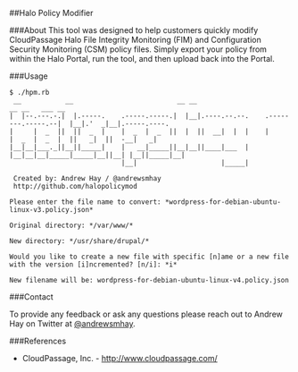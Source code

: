 ##Halo Policy Modifier

###About
This tool was designed to help customers quickly modify CloudPassage Halo File Integrity Monitoring (FIM) and Configuration Security Monitoring (CSM) policy files. Simply export your policy from within the Halo Portal, run the tool, and then upload back into the Portal.

###Usage

<pre><code>$ ./hpm.rb 
 __           __                          __ __                                    __ __   ___ __             
|  |--.---.-.|  |.-----.    .-----.-----.|  |__|.----.--.--.    .--------.-----.--|  |__|.'  _|__|.-----.----.
|     |  _  ||  ||  _  |    |  _  |  _  ||  |  ||  __|  |  |    |        |  _  |  _  |  ||   _|  ||  -__|   _|
|__|__|___._||__||_____|    |   __|_____||__|__||____|___  |    |__|__|__|_____|_____|__||__| |__||_____|__|  
                            |__|                     |_____|                                                  

 Created by: Andrew Hay / @andrewsmhay 
 http://github.com/halopolicymod

Please enter the file name to convert: *wordpress-for-debian-ubuntu-linux-v3.policy.json*

Original directory: */var/www/*

New directory: */usr/share/drupal/*

Would you like to create a new file with specific [n]ame or a new file with the version [i]ncremented? [n/i]: *i*

New filename will be: wordpress-for-debian-ubuntu-linux-v4.policy.json
</code></pre>

###Contact

To provide any feedback or ask any questions please reach out to Andrew Hay on Twitter at <a href="http://twitter.com/andrewsmhay" target="new">@andrewsmhay</a>.

###References
* CloudPassage, Inc. - <a href="http://www.cloudpassage.com/">http://www.cloudpassage.com/</a>